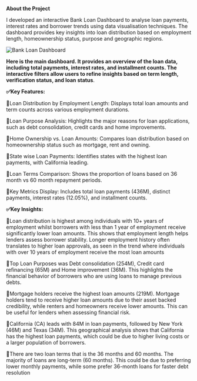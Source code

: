 **About the Project**

I developed an interactive Bank Loan Dashboard to analyse loan payments, interest rates and borrower trends using data visualisation techniques. The dashboard provides key insights into loan distribution based on employment length, homeownership status, purpose and geographic regions.




![Bank Loan Dashboard](https://github.com/user-attachments/assets/7dfd15b7-17f3-471d-ac29-aace0a67b6b5)


**Here is the main dashboard. It provides an overview of the loan data, including total payments, interest rates, and installment counts. The interactive filters allow users to refine insights based on term length, verification status, and loan status**.

**✅Key Features:**

🎯Loan Distribution by Employment Length: Displays total loan amounts and term counts across various employment durations.

🎯Loan Purpose Analysis: Highlights the major reasons for loan applications, such as debt consolidation, credit cards and home improvements.

🎯Home Ownership vs. Loan Amounts: Compares loan distribution based on homeownership status such as mortgage, rent and owning.

🎯State wise Loan Payments: Identifies states with the highest loan payments, with California leading.

🎯Loan Terms Comparison: Shows the proportion of loans based on 36 month vs 60 month repayment periods.

🎯Key Metrics Display: Includes total loan payments (436M), distinct payments, interest rates (12.05%), and installment counts.

**✅Key Insights:**

🎯Loan distribution is highest among individuals with 10+ years of employment whilst borrowers with less than 1 year of employment receive significantly lower loan amounts. This shows that  employment length helps lenders assess borrower stability. Longer employment history often translates to higher loan approvals, as seen in the trend where individuals with over 10 years of employment receive the most loan amounts

🎯Top Loan Purposes was Debt consolidation (254M), Credit card refinancing (65M) and Home improvement (36M). This highlights the financial behavior of borrowers who are using loans to manage previous debts.

🎯Mortgage holders receive the highest loan amounts (219M). Mortgage holders tend to receive higher loan amounts due to their asset backed credibility, while renters and homeowners receive lower amounts. This can be useful for lenders when assessing financial risk.

🎯California (CA) leads with 84M in loan payments, followed by New York (46M) and Texas (34M). This geographical analysis shows that California has the highest loan payments, which could be due to higher living costs or a larger population of borrowers.

🎯There are two loan terms that is the 36 months and 60 months. The majority of loans are long-term (60 months). This could be due to preferring lower monthly payments, while some prefer 36-month loans for faster debt resolution



